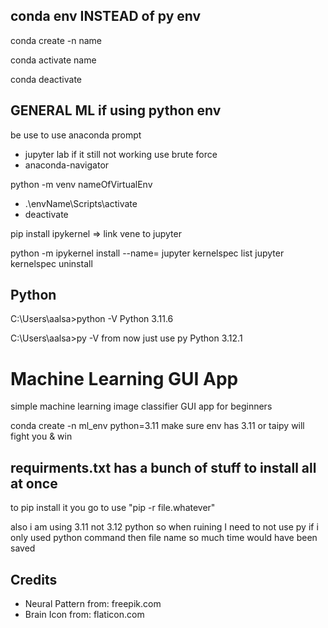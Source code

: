 

## conda env INSTEAD of py env

conda create -n name

conda activate name

conda deactivate


## GENERAL ML if using python env

be use to use anaconda prompt 
- jupyter lab
if it still not working use brute force
- anaconda-navigator


python -m venv nameOfVirtualEnv
- .\envName\Scripts\activate
- deactivate 

pip install ipykernel => link vene to jupyter

python -m ipykernel install --name=
jupyter kernelspec list
jupyter kernelspec uninstall


## Python
C:\Users\aalsa>python -V
Python 3.11.6

C:\Users\aalsa>py -V  from now just use py
Python 3.12.1



# Machine Learning GUI App
simple machine learning image classifier GUI app for beginners

conda create -n ml_env python=3.11
make sure env has 3.11 or taipy will fight you & win

## requirments.txt has a bunch of stuff to install all at once
to pip install it you go to use              "pip -r file.whatever"

also i am using 3.11 not 3.12 python so when ruining I need to not use py if i only used python command then file name so much time would have been saved

## Credits

- Neural Pattern from: freepik.com
- Brain Icon from: flaticon.com
